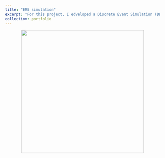 ```yaml
---
title: "EMS simulation"
excerpt: "For this project, I edveloped a Discrete Event Simulation (DES) to simulate emergency response in an end-to-end manner. "
collection: portfolio
---
```



<p align="center">
<img src="/images/video_algoclosest_numAmb10_incInt60_simDur1440_seed10_epi1.mp4" width="400" height="400" />
</p>
